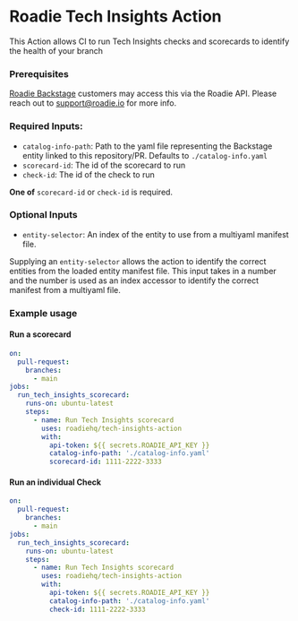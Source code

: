 # Roadie Tech Insights Action

This Action allows CI to run Tech Insights checks and scorecards to identify the health of your branch

### Prerequisites

[Roadie Backstage](https://roadie.io/) customers may access this via the Roadie API. Please reach out to
support@roadie.io for more info.

### Required Inputs:

- `catalog-info-path`: Path to the yaml file representing the Backstage entity linked to this repository/PR. Defaults
  to `./catalog-info.yaml`
- `scorecard-id`: The id of the scorecard to run
- `check-id`: The id of the check to run

**One of** `scorecard-id` or `check-id` is required.

### Optional Inputs

- `entity-selector`: An index of the entity to use from a multiyaml manifest file.

Supplying an `entity-selector` allows the action to identify the correct entities from the loaded entity manifest file.
This input takes in a number and the number is used as an index accessor to identify the correct manifest from a
multiyaml file.

### Example usage

#### Run a scorecard

```yaml
on:
  pull-request:
    branches:
      - main
jobs:
  run_tech_insights_scorecard:
    runs-on: ubuntu-latest
    steps:
      - name: Run Tech Insights scorecard
        uses: roadiehq/tech-insights-action
        with:
          api-token: ${{ secrets.ROADIE_API_KEY }}
          catalog-info-path: './catalog-info.yaml'
          scorecard-id: 1111-2222-3333
```

#### Run an individual Check

```yaml
on:
  pull-request:
    branches:
      - main
jobs:
  run_tech_insights_scorecard:
    runs-on: ubuntu-latest
    steps:
      - name: Run Tech Insights scorecard
        uses: roadiehq/tech-insights-action
        with:
          api-token: ${{ secrets.ROADIE_API_KEY }}
          catalog-info-path: './catalog-info.yaml'
          check-id: 1111-2222-3333
```